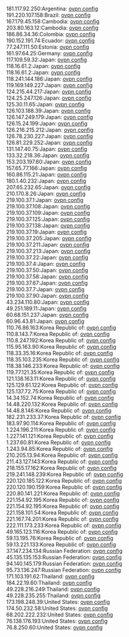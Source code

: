181.117.92.250:Argentina: [ovpn config](vpn/181_117_92_250.ovpn)  
191.220.107.158:Brazil: [ovpn config](vpn/191_220_107_158.ovpn)  
167.179.45.158:Cambodia: [ovpn config](vpn/167_179_45_158.ovpn)  
203.80.163.12:Cambodia: [ovpn config](vpn/203_80_163_12.ovpn)  
186.86.34.36:Colombia: [ovpn config](vpn/186_86_34_36.ovpn)  
190.152.191.74:Ecuador: [ovpn config](vpn/190_152_191_74.ovpn)  
77.247.111.50:Estonia: [ovpn config](vpn/77_247_111_50.ovpn)  
161.97.64.25:Germany: [ovpn config](vpn/161_97_64_25.ovpn)  
117.109.59.32:Japan: [ovpn config](vpn/117_109_59_32.ovpn)  
118.16.61.2:Japan: [ovpn config](vpn/118_16_61_2.ovpn)  
118.16.61.2:Japan: [ovpn config](vpn/118_16_61_2.ovpn)  
118.241.144.186:Japan: [ovpn config](vpn/118_241_144_186.ovpn)  
119.169.149.227:Japan: [ovpn config](vpn/119_169_149_227.ovpn)  
124.215.44.217:Japan: [ovpn config](vpn/124_215_44_217.ovpn)  
124.25.247.126:Japan: [ovpn config](vpn/124_25_247_126.ovpn)  
125.30.11.65:Japan: [ovpn config](vpn/125_30_11_65.ovpn)  
126.103.188.39:Japan: [ovpn config](vpn/126_103_188_39.ovpn)  
126.147.249.179:Japan: [ovpn config](vpn/126_147_249_179.ovpn)  
126.15.24.199:Japan: [ovpn config](vpn/126_15_24_199.ovpn)  
126.216.215.212:Japan: [ovpn config](vpn/126_216_215_212.ovpn)  
126.78.230.227:Japan: [ovpn config](vpn/126_78_230_227.ovpn)  
126.81.229.252:Japan: [ovpn config](vpn/126_81_229_252.ovpn)  
131.147.40.75:Japan: [ovpn config](vpn/131_147_40_75.ovpn)  
133.32.218.36:Japan: [ovpn config](vpn/133_32_218_36.ovpn)  
153.203.197.60:Japan: [ovpn config](vpn/153_203_197_60.ovpn)  
157.65.77.166:Japan: [ovpn config](vpn/157_65_77_166.ovpn)  
160.86.115.21:Japan: [ovpn config](vpn/160_86_115_21.ovpn)  
180.1.40.232:Japan: [ovpn config](vpn/180_1_40_232.ovpn)  
207.65.232.65:Japan: [ovpn config](vpn/207_65_232_65.ovpn)  
210.170.8.26:Japan: [ovpn config](vpn/210_170_8_26.ovpn)  
219.100.37.1:Japan: [ovpn config](vpn/219_100_37_1.ovpn)  
219.100.37.108:Japan: [ovpn config](vpn/219_100_37_108.ovpn)  
219.100.37.109:Japan: [ovpn config](vpn/219_100_37_109.ovpn)  
219.100.37.125:Japan: [ovpn config](vpn/219_100_37_125.ovpn)  
219.100.37.138:Japan: [ovpn config](vpn/219_100_37_138.ovpn)  
219.100.37.19:Japan: [ovpn config](vpn/219_100_37_19.ovpn)  
219.100.37.205:Japan: [ovpn config](vpn/219_100_37_205.ovpn)  
219.100.37.211:Japan: [ovpn config](vpn/219_100_37_211.ovpn)  
219.100.37.213:Japan: [ovpn config](vpn/219_100_37_213.ovpn)  
219.100.37.22:Japan: [ovpn config](vpn/219_100_37_22.ovpn)  
219.100.37.4:Japan: [ovpn config](vpn/219_100_37_4.ovpn)  
219.100.37.50:Japan: [ovpn config](vpn/219_100_37_50.ovpn)  
219.100.37.58:Japan: [ovpn config](vpn/219_100_37_58.ovpn)  
219.100.37.67:Japan: [ovpn config](vpn/219_100_37_67.ovpn)  
219.100.37.7:Japan: [ovpn config](vpn/219_100_37_7.ovpn)  
219.100.37.90:Japan: [ovpn config](vpn/219_100_37_90.ovpn)  
43.234.110.80:Japan: [ovpn config](vpn/43_234_110_80.ovpn)  
49.251.189.11:Japan: [ovpn config](vpn/49_251_189_11.ovpn)  
60.68.151.237:Japan: [ovpn config](vpn/60_68_151_237.ovpn)  
60.96.43.81:Japan: [ovpn config](vpn/60_96_43_81.ovpn)  
110.76.86.163:Korea Republic of: [ovpn config](vpn/110_76_86_163.ovpn)  
110.8.143.7:Korea Republic of: [ovpn config](vpn/110_8_143_7.ovpn)  
110.8.247.192:Korea Republic of: [ovpn config](vpn/110_8_247_192.ovpn)  
115.95.163.90:Korea Republic of: [ovpn config](vpn/115_95_163_90.ovpn)  
118.33.35.16:Korea Republic of: [ovpn config](vpn/118_33_35_16.ovpn)  
118.35.103.235:Korea Republic of: [ovpn config](vpn/118_35_103_235.ovpn)  
118.38.146.233:Korea Republic of: [ovpn config](vpn/118_38_146_233.ovpn)  
119.77.121.35:Korea Republic of: [ovpn config](vpn/119_77_121_35.ovpn)  
121.138.163.11:Korea Republic of: [ovpn config](vpn/121_138_163_11.ovpn)  
125.129.61.122:Korea Republic of: [ovpn config](vpn/125_129_61_122.ovpn)  
125.137.72.75:Korea Republic of: [ovpn config](vpn/125_137_72_75.ovpn)  
14.34.152.74:Korea Republic of: [ovpn config](vpn/14_34_152_74.ovpn)  
14.48.220.132:Korea Republic of: [ovpn config](vpn/14_48_220_132.ovpn)  
14.48.8.146:Korea Republic of: [ovpn config](vpn/14_48_8_146.ovpn)  
182.231.233.37:Korea Republic of: [ovpn config](vpn/182_231_233_37.ovpn)  
183.97.90.114:Korea Republic of: [ovpn config](vpn/183_97_90_114.ovpn)  
1.224.196.211:Korea Republic of: [ovpn config](vpn/1_224_196_211.ovpn)  
1.227.141.121:Korea Republic of: [ovpn config](vpn/1_227_141_121.ovpn)  
1.237.60.81:Korea Republic of: [ovpn config](vpn/1_237_60_81.ovpn)  
1.243.94.85:Korea Republic of: [ovpn config](vpn/1_243_94_85.ovpn)  
210.205.13.94:Korea Republic of: [ovpn config](vpn/210_205_13_94.ovpn)  
211.43.127.143:Korea Republic of: [ovpn config](vpn/211_43_127_143.ovpn)  
218.155.17.162:Korea Republic of: [ovpn config](vpn/218_155_17_162.ovpn)  
219.241.148.239:Korea Republic of: [ovpn config](vpn/219_241_148_239.ovpn)  
220.120.185.122:Korea Republic of: [ovpn config](vpn/220_120_185_122.ovpn)  
220.120.190.159:Korea Republic of: [ovpn config](vpn/220_120_190_159.ovpn)  
220.80.141.221:Korea Republic of: [ovpn config](vpn/220_80_141_221.ovpn)  
221.154.92.195:Korea Republic of: [ovpn config](vpn/221_154_92_195.ovpn)  
221.154.92.195:Korea Republic of: [ovpn config](vpn/221_154_92_195.ovpn)  
221.158.101.54:Korea Republic of: [ovpn config](vpn/221_158_101_54.ovpn)  
221.167.74.201:Korea Republic of: [ovpn config](vpn/221_167_74_201.ovpn)  
222.111.173.233:Korea Republic of: [ovpn config](vpn/222_111_173_233.ovpn)  
49.165.123.116:Korea Republic of: [ovpn config](vpn/49_165_123_116.ovpn)  
59.13.195.76:Korea Republic of: [ovpn config](vpn/59_13_195_76.ovpn)  
59.13.221.133:Korea Republic of: [ovpn config](vpn/59_13_221_133.ovpn)  
37.147.234.134:Russian Federation: [ovpn config](vpn/37_147_234_134.ovpn)  
45.135.135.153:Russian Federation: [ovpn config](vpn/45_135_135_153.ovpn)  
94.140.145.179:Russian Federation: [ovpn config](vpn/94_140_145_179.ovpn)  
95.73.136.247:Russian Federation: [ovpn config](vpn/95_73_136_247.ovpn)  
171.103.191.62:Thailand: [ovpn config](vpn/171_103_191_62.ovpn)  
184.22.19.60:Thailand: [ovpn config](vpn/184_22_19_60.ovpn)  
49.228.216.249:Thailand: [ovpn config](vpn/49_228_216_249.ovpn)  
49.228.235.255:Thailand: [ovpn config](vpn/49_228_235_255.ovpn)  
173.198.248.39:United States: [ovpn config](vpn/173_198_248_39.ovpn)  
174.50.232.58:United States: [ovpn config](vpn/174_50_232_58.ovpn)  
68.202.222.232:United States: [ovpn config](vpn/68_202_222_232.ovpn)  
76.138.176.193:United States: [ovpn config](vpn/76_138_176_193.ovpn)  
76.8.250.60:United States: [ovpn config](vpn/76_8_250_60.ovpn)  
